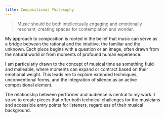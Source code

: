 ```yaml
---
title: Compositional Philosophy
---
```


> Music should be both intellectually engaging and emotionally resonant, creating spaces for contemplation and wonder.

My approach to composition is rooted in the belief that music can serve as a bridge between the rational and the intuitive, the familiar and the unknown. Each piece begins with a question or an image, often drawn from the natural world or from moments of profound human experience.

I am particularly drawn to the concept of musical time as something fluid and malleable, where moments can expand or contract based on their emotional weight. This leads me to explore extended techniques, unconventional forms, and the integration of silence as an active compositional element.

The relationship between performer and audience is central to my work. I strive to create pieces that offer both technical challenges for the musicians and accessible entry points for listeners, regardless of their musical background.